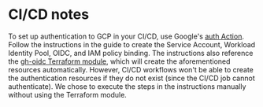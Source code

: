 # CI/CD notes

To set up authentication to GCP in your CI/CD, use Google's [auth Action](https://github.com/marketplace/actions/authenticate-to-google-cloud).
Follow the instructions in the guide to create the Service Account, Workload
Identity Pool, OIDC, and IAM policy binding.
The instructions also reference the [gh-oidc Terraform module](https://github.com/terraform-google-modules/terraform-google-github-actions-runners/tree/master/modules/gh-oidc),
which will create the aforementioned resources automatically.
However, CI/CD workflows won't be able to create the authentication resources if
they do not exist (since the CI/CD job cannot authenticate).
We chose to execute the steps in the instructions manually without using the
Terraform module.
